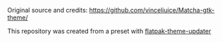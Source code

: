 Original source and credits: https://github.com/vinceliuice/Matcha-gtk-theme/

This repository was created from a preset with [flatpak-theme-updater](https://gitlab.com/Mek101/flatpak-theme-updater)